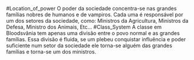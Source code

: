 #Location_of_power O poder da sociedade concentra-se nas grandes famílias nobres de humanos e de vampiros. Cada uma é responsável por um dos setores da sociedade, como: Ministros da Agricultura, Ministros da Defesa, Ministro dos Animais, Etc...
#Class_System A classe em Bloodsvânia tem apenas uma divisão entre o povo normal e as grandes famílias. Essa divisão é fluida, se um plebeu conquistar influência e poder suficiente num setor da sociedade ele torna-se alguém das grandes famílias e torna-se um dos ministros.